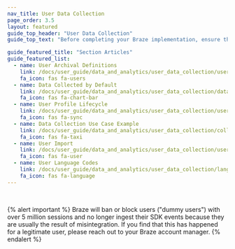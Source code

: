 ```yaml
---
nav_title: User Data Collection
page_order: 3.5
layout: featured
guide_top_header: "User Data Collection"
guide_top_text: "Before completing your Braze implementation, ensure that you have a conversation between your marketing team and your development team regarding your marketing goals. When deciding what you want to track, and how you want to track it with Braze, it's useful to consider these goals and work backwards from there."

guide_featured_title: "Section Articles"
guide_featured_list:
  - name: User Archival Definitions
    link: /docs/user_guide/data_and_analytics/user_data_collection/user_archival/
    fa_icon: fas fa-users
  - name: Data Collected by Default
    link: /docs/user_guide/data_and_analytics/user_data_collection/data_collected_by_default/
    fa_icon: fas fa-chart-bar
  - name: User Profile Lifecycle
    link: /docs/user_guide/data_and_analytics/user_data_collection/user_profile_lifecycle/
    fa_icon: fas fa-sync
  - name: Data Collection Use Case Example
    link: /docs/user_guide/data_and_analytics/user_data_collection/collection_use_case/
    fa_icon: fas fa-taxi
  - name: User Import
    link: /docs/user_guide/data_and_analytics/user_data_collection/user_import/
    fa_icon: fas fa-user
  - name: User Language Codes
    link: /docs/user_guide/data_and_analytics/user_data_collection/language_codes/
    fa_icon: fas fa-language
---
```


<br>

{% alert important %}
Braze will ban or block users ("dummy users") with over 5 million sessions and no longer ingest their SDK events because they are usually the result of misintegration. If you find that this has happened for a legitimate user, please reach out to your Braze account manager.
{% endalert %}

<br>
